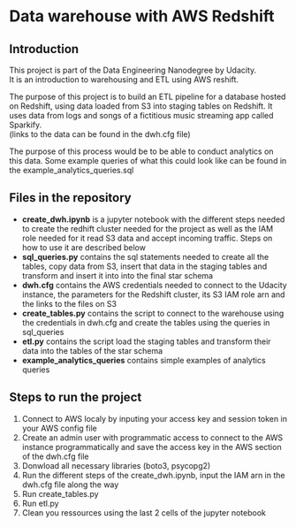 # Data warehouse with AWS Redshift

## Introduction

This project is part of the Data Engineering Nanodegree by Udacity.  
It is an introduction to warehousing and ETL using AWS reshift.  

The purpose of this project is to build an ETL pipeline for a database hosted on Redshift, using data loaded from S3 into staging tables on Redshift. 
It uses data from logs and songs of a fictitious music streaming app called Sparkify.  
(links to the data can be found in the dwh.cfg file)

The purpose of this process would be to be able to conduct analytics on this data. Some example queries of what this could look like can be found in the example_analytics_queries.sql

## Files in the repository

- **create_dwh.ipynb** is a jupyter notebook with the different steps needed to create the redhift cluster needed for the project as well as the IAM role needed for it read S3 data and accept incoming traffic. Steps on how to use it are described below
- **sql_queries.py** contains the sql statements needed to create all the tables, copy data from S3, insert that data in the staging tables and transform and insert it into into the final star schema
- **dwh.cfg**  contains the AWS credentials needed to connect to the Udacity instance, the parameters for the Redshift cluster, its S3 IAM role arn and the links to the files on S3
- **create_tables.py** contains the script to connect to the warehouse using the credentials in dwh.cfg and create the tables using the queries in sql_queries
- **etl.py** contains the script load the staging tables and transform their data into the tables of the star schema
- **example_analytics_queries** contains simple examples of analytics queries

## Steps to run the project

1. Connect to AWS localy by inputing your access key and session token in your AWS config file
2. Create an admin user with programmatic access to connect to the AWS instance programmatically and save the access key in the AWS section of the dwh.cfg file
3. Donwload all necessary libraries (boto3, psycopg2) 
4. Run the different steps of the create_dwh.ipynb, input the IAM arn in the dwh.cfg file along the way
5. Run create_tables.py
6. Run etl.py
7. Clean you ressources using the last 2 cells of the jupyter notebook

